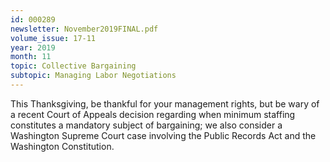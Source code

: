 ```yaml
---
id: 000289
newsletter: November2019FINAL.pdf
volume_issue: 17-11
year: 2019
month: 11
topic: Collective Bargaining
subtopic: Managing Labor Negotiations
---
```


This Thanksgiving, be thankful for your management rights, but be wary of a recent Court of Appeals decision regarding when minimum staffing constitutes a mandatory subject of bargaining; we also consider a Washington Supreme Court case involving the Public Records Act and the Washington Constitution.